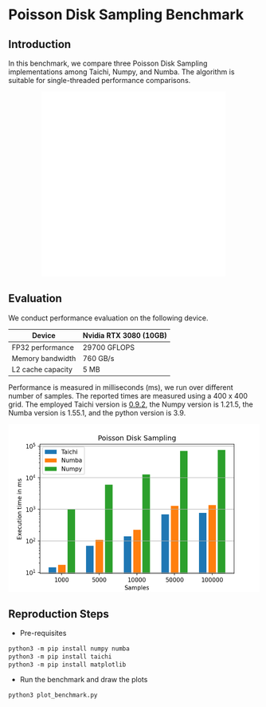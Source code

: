 # Poisson Disk Sampling Benchmark

## Introduction
In this benchmark, we compare three Poisson Disk Sampling implementations among
Taichi, Numpy, and Numba.
The algorithm is suitable for single-threaded performance comparisons.
<p align="center">
<img src="fig/demo.gif" height="370px" />
</p>

## Evaluation
We conduct performance evaluation on the following device.

|Device| Nvidia RTX 3080 (10GB)|
|-----|-----------------------|
|FP32 performance| 29700 GFLOPS|
|Memory bandwidth| 760 GB/s|
|L2 cache capacity| 5 MB|

Performance is measured in milliseconds (ms), we run over different
number of samples.
The reported times are measured using a 400 x 400 grid. 
The employed Taichi version 
is [0.9.2](https://github.com/taichi-dev/taichi/releases/tag/v0.9.2), 
the Numpy version is 1.21.5, the Numba version is 1.55.1, and the 
python version is 3.9.

<p align="center">
<img src="fig/bench.png" width="600">
</p>

## Reproduction Steps

* Pre-requisites
```shell
python3 -m pip install numpy numba
python3 -m pip install taichi
python3 -m pip install matplotlib
```
* Run the benchmark and draw the plots
```shell
python3 plot_benchmark.py
```
